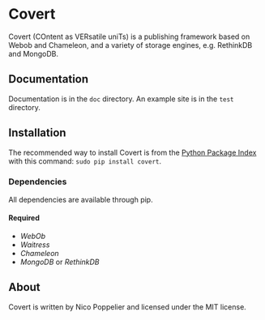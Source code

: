 Covert
======

Covert (COntent as VERsatile uniTs) is a publishing framework based on Webob and Chameleon, and a
 variety of storage engines, e.g. RethinkDB and MongoDB.

Documentation
-------------

Documentation is in the `doc` directory.
An example site is in the `test` directory.

Installation
------------

The recommended way to install Covert is from the [Python Package Index][pypi]
with this command: `sudo pip install covert`.

[pypi]: http://pypi.python.org/pypi

### Dependencies

All dependencies are available through pip.

#### Required

- *WebOb*
- *Waitress*
- *Chameleon*
- *MongoDB* or *RethinkDB*

About
-----

Covert is written by Nico Poppelier and licensed under the MIT license.